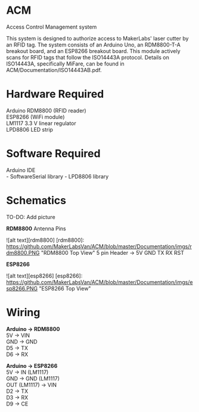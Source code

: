 # ACM
Access Control Management system

This system is designed to authorize access to MakerLabs' laser cutter by an RFID tag. The system consists of an Arduino Uno, an RDM8800-T-A breakout board, and an ESP8266 breakout board. This module actively scans for RFID tags that follow the ISO14443A protocol. Details on ISO14443A, specifically MiFare, can be found in ACM/Documentation/ISO14443AB.pdf.


# Hardware Required
Arduino
RDM8800 (RFID reader)  
ESP8266 (WiFi module)  
LM1117 3.3 V linear regulator   
LPD8806 LED strip

# Software Required
Arduino IDE  
	- SoftwareSerial library
	- LPD8806 library
  
# Schematics
TO-DO: Add picture

__RDM8800__
Antenna Pins

![alt text][rdm8800]
[rdm8800]: https://github.com/MakerLabsVan/ACM/blob/master/Documentation/imgs/rdm8800.PNG "RDM8800 Top View" 
5 pin Header -> 5V GND TX RX RST

__ESP8266__  

![alt text][esp8266]
[esp8266]: https://github.com/MakerLabsVan/ACM/blob/master/Documentation/imgs/esp8266.PNG "ESP8266 Top View"

# Wiring
__Arduino -> RDM8800__  
5V -> VIN  
GND -> GND  
D5 -> TX  
D6 -> RX  

__Arduino -> ESP8266__  
5V -> IN (LM1117)  
GND -> GND (LM1117)  
OUT (LM1117) -> VIN  
D2 -> TX  
D3 -> RX  
D9 -> CE